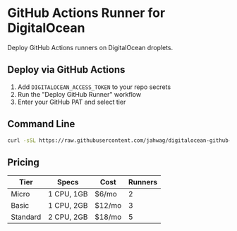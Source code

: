 # GitHub Actions Runner for DigitalOcean

Deploy GitHub Actions runners on DigitalOcean droplets.

## Deploy via GitHub Actions

1. Add `DIGITALOCEAN_ACCESS_TOKEN` to your repo secrets
2. Run the "Deploy GitHub Runner" workflow
3. Enter your GitHub PAT and select tier

## Command Line

```bash
curl -sSL https://raw.githubusercontent.com/jahwag/digitalocean-github-runner/main/quick-deploy.sh | bash
```

## Pricing

| Tier | Specs | Cost | Runners |
|------|-------|------|---------|
| Micro | 1 CPU, 1GB | $6/mo | 2 |
| Basic | 1 CPU, 2GB | $12/mo | 3 |
| Standard | 2 CPU, 2GB | $18/mo | 5 |